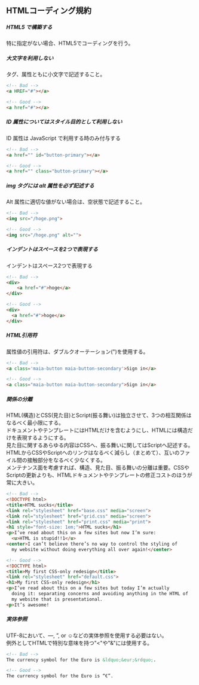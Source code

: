 ## HTMLコーディング規約

##### HTML5 で構築する
特に指定がない場合、HTML5でコーディングを行う。



##### 大文字を利用しない

タグ、属性ともに小文字で記述すること。

```html
<!-- Bad -->
<a HREF="#"></a>
```

```html
<!-- Good -->
<a href="#"></a>
```

##### ID 属性についてはスタイル目的として利用しない
ID 属性は JavaScript で利用する時のみ付与する

```html
<!-- Bad -->
<a href="" id="button-primary"></a>
```

```html
<!-- Good -->
<a href="" class="button-primary"></a>
```

##### img タグには alt 属性を必ず記述する
Alt 属性に適切な値がない場合は、空状態で記述すること。
```html
<!-- Bad -->
<img src="/hoge.png">
```

```html
<!-- Good -->
<img src="/hoge.png" alt="">
```

##### インデントはスペースを2つで表現する
インデントはスペース2つで表現する
```html
<!-- Bad -->
<div>
    <a href="#">hoge</a>
</div>
```

```html
<!-- Good -->
<div>
  <a href="#">hoge</a>
</div>
```

##### HTML引用符
属性値の引用符は、ダブルクオーテーション(")を使用する。
```html
<!-- Bad -->
<a class='maia-button maia-button-secondary'>Sign in</a>
```

```html
<!-- Good -->
<a class="maia-button maia-button-secondary">Sign in</a>
```

##### 関係の分離

HTML(構造)とCSS(見た目)とScript(振る舞い)は独立させて、3つの相互関係はなるべく最小限にする。  
ドキュメントやテンプレートにはHTMLだけを含むようにし、HTMLには構造だけを表現するようにする。   
見た目に関するあらゆる内容はCSSへ、振る舞いに関してはScriptへ記述する。  
HTMLからCSSやScriptへのリンクはなるべく減らし（まとめて）、互いのファイル間の接触部分をなるべく少なくする。  
メンテナンス面を考慮すれば、構造、見た目、振る舞いの分離は重要。CSSやScriptの更新よりも、HTMLドキュメントやテンプレートの修正コストのほうが常に大きい。  
```html
<!-- Bad -->
<!DOCTYPE html>
<title>HTML sucks</title>
<link rel="stylesheet" href="base.css" media="screen">
<link rel="stylesheet" href="grid.css" media="screen">
<link rel="stylesheet" href="print.css" media="print">
<h1 style="font-size: 1em;">HTML sucks</h1>
<p>I’ve read about this on a few sites but now I’m sure:
  <u>HTML is stupid!!1</u>
<center>I can’t believe there’s no way to control the styling of
  my website without doing everything all over again!</center>
```

```html
<!-- Good -->
<!DOCTYPE html>
<title>My first CSS-only redesign</title>
<link rel="stylesheet" href="default.css">
<h1>My first CSS-only redesign</h1>
<p>I’ve read about this on a few sites but today I’m actually
  doing it: separating concerns and avoiding anything in the HTML of
  my website that is presentational.
<p>It’s awesome!
```

##### 実体参照

UTF-8において、&mdash;, &rdquo;, or &#x263a;などの実体参照を使用する必要はない。  
例外としてHTMLで特別な意味を持つ"<"や"&"には使用する。  

```html
<!-- Bad -->
The currency symbol for the Euro is &ldquo;&eur;&rdquo;.
```

```html
<!-- Good -->
The currency symbol for the Euro is “€”.
```

